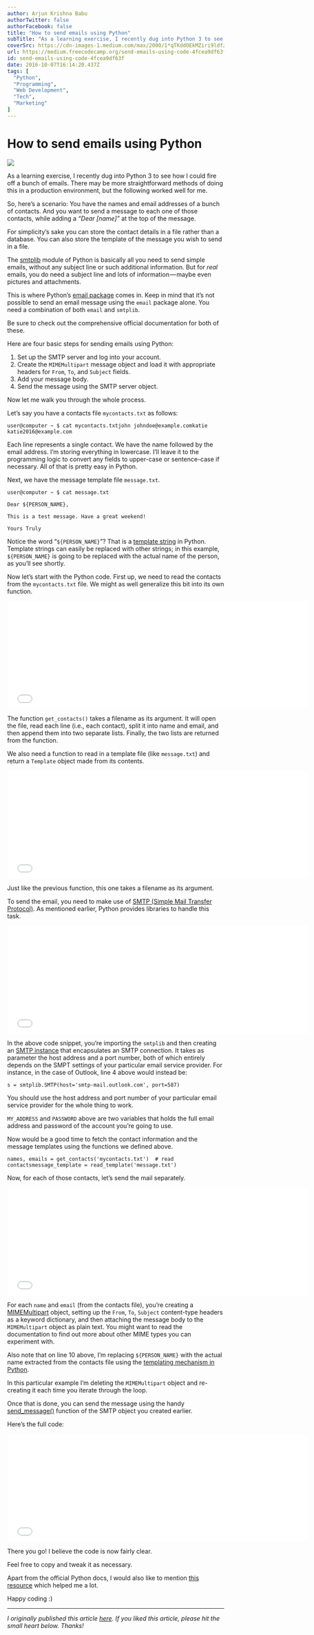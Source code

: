 ```yaml
---
author: Arjun Krishna Babu
authorTwitter: false
authorFacebook: false
title: "How to send emails using Python"
subTitle: "As a learning exercise, I recently dug into Python 3 to see how I could fire off a bunch of emails. There may be more straightforward met..."
coverSrc: https://cdn-images-1.medium.com/max/2000/1*qTKddOEkMZiri9ldfzBauQ.jpeg
url: https://medium.freecodecamp.org/send-emails-using-code-4fcea9df63f
id: send-emails-using-code-4fcea9df63f
date: 2016-10-07T16:14:20.437Z
tags: [
  "Python",
  "Programming",
  "Web Development",
  "Tech",
  "Marketing"
]
---
```

# How to send emails using Python







![](https://cdn-images-1.medium.com/max/2000/1*qTKddOEkMZiri9ldfzBauQ.jpeg)







As a learning exercise, I recently dug into Python 3 to see how I could fire off a bunch of emails. There may be more straightforward methods of doing this in a production environment, but the following worked well for me.

So, here’s a scenario: You have the names and email addresses of a bunch of contacts. And you want to send a message to each one of those contacts, while adding a _“Dear [name]”_ at the top of the message.

For simplicity’s sake you can store the contact details in a file rather than a database. You can also store the template of the message you wish to send in a file.

The [smtplib](https://docs.python.org/3/library/smtplib.html) module of Python is basically all you need to send simple emails, without any subject line or such additional information. But for _real_ emails, you do need a subject line and lots of information — maybe even pictures and attachments.

This is where Python’s [email package](https://docs.python.org/3/library/email.html) comes in. Keep in mind that it’s not possible to send an email message using the `email` package alone. You need a combination of both `email` and `smtplib`.

Be sure to check out the comprehensive official documentation for both of these.

Here are four basic steps for sending emails using Python:

1.  Set up the SMTP server and log into your account.
2.  Create the `MIMEMultipart` message object and load it with appropriate headers for `From`, `To`, and `Subject` fields.
3.  Add your message body.
4.  Send the message using the SMTP server object.

Now let me walk you through the whole process.

Let’s say you have a contacts file `mycontacts.txt` as follows:

    user@computer ~ $ cat mycontacts.txtjohn johndoe@example.comkatie katie2016@example.com

Each line represents a single contact. We have the name followed by the email address. I’m storing everything in lowercase. I’ll leave it to the programming logic to convert any fields to upper-case or sentence-case if necessary. All of that is pretty easy in Python.

Next, we have the message template file `message.txt`.

    user@computer ~ $ cat message.txt 

    Dear ${PERSON_NAME}, 

    This is a test message. Have a great weekend! 

    Yours Truly

Notice the word “`${PERSON_NAME}`”? That is a [template string](https://docs.python.org/3.5/library/string.html#template-strings) in Python. Template strings can easily be replaced with other strings; in this example, `${PERSON_NAME}` is going to be replaced with the actual name of the person, as you’ll see shortly.

Now let’s start with the Python code. First up, we need to read the contacts from the `mycontacts.txt` file. We might as well generalize this bit into its own function.





<iframe width="700" height="250" src="/media/184b7e8a1fb01bcb5085728c028a68e3?postId=4fcea9df63f" data-media-id="184b7e8a1fb01bcb5085728c028a68e3" allowfullscreen="" frameborder="0"></iframe>





The function `get_contacts()` takes a filename as its argument. It will open the file, read each line (i.e., each contact), split it into name and email, and then append them into two separate lists. Finally, the two lists are returned from the function.

We also need a function to read in a template file (like `message.txt`) and return a `Template` object made from its contents.





<iframe width="700" height="250" src="/media/b2b267f67f1c50338708d21c79674e89?postId=4fcea9df63f" data-media-id="b2b267f67f1c50338708d21c79674e89" allowfullscreen="" frameborder="0"></iframe>





Just like the previous function, this one takes a filename as its argument.

To send the email, you need to make use of [SMTP (Simple Mail Transfer Protocol)](https://en.wikipedia.org/wiki/Simple_Mail_Transfer_Protocol). As mentioned earlier, Python provides libraries to handle this task.





<iframe width="700" height="250" src="/media/3bea5ac908f18f111185ddd2da5ee2a0?postId=4fcea9df63f" data-media-id="3bea5ac908f18f111185ddd2da5ee2a0" allowfullscreen="" frameborder="0"></iframe>





In the above code snippet, you’re importing the `smtplib` and then creating an [SMTP instance](https://docs.python.org/3/library/smtplib.html#smtplib.SMTP) that encapsulates an SMTP connection. It takes as parameter the host address and a port number, both of which entirely depends on the SMPT settings of your particular email service provider. For instance, in the case of Outlook, line 4 above would instead be:

    s = smtplib.SMTP(host='smtp-mail.outlook.com', port=587)

You should use the host address and port number of your particular email service provider for the whole thing to work.

`MY_ADDRESS` and `PASSWORD` above are two variables that holds the full email address and password of the account you’re going to use.

Now would be a good time to fetch the contact information and the message templates using the functions we defined above.

    names, emails = get_contacts('mycontacts.txt')  # read contactsmessage_template = read_template('message.txt')

Now, for each of those contacts, let’s send the mail separately.





<iframe width="700" height="250" src="/media/2719b6f59ee9b2d32f614e781d96b65c?postId=4fcea9df63f" data-media-id="2719b6f59ee9b2d32f614e781d96b65c" allowfullscreen="" frameborder="0"></iframe>





For each `name` and `email` (from the contacts file), you’re creating a [MIMEMultipart](https://docs.python.org/3/library/email.mime.html#email.mime.multipart.MIMEMultipart) object, setting up the `From`, `To`, `Subject` content-type headers as a keyword dictionary, and then attaching the message body to the `MIMEMultipart` object as plain text. You might want to read the documentation to find out more about other MIME types you can experiment with.

Also note that on line 10 above, I’m replacing `${PERSON_NAME}` with the actual name extracted from the contacts file using the [templating mechanism in Python](https://docs.python.org/3.5/library/string.html#template-strings).

In this particular example I’m deleting the `MIMEMultipart` object and re-creating it each time you iterate through the loop.

Once that is done, you can send the message using the handy [send_message()](https://docs.python.org/3/library/smtplib.html#smtplib.SMTP.send_message) function of the SMTP object you created earlier.

Here’s the full code:





<iframe width="700" height="250" src="/media/6e7a0385ea4ada30dc76299feee54d71?postId=4fcea9df63f" data-media-id="6e7a0385ea4ada30dc76299feee54d71" allowfullscreen="" frameborder="0"></iframe>





There you go! I believe the code is now fairly clear.

Feel free to copy and tweak it as necessary.

Apart from the official Python docs, I would also like to mention [this resource](http://naelshiab.com/tutorial-send-email-python/) which helped me a lot.

Happy coding :)











* * *







_I originally published this article_ [_here_](http://arjunkrishnababu96.github.io/Send-Emails-Using-Code/)_. If you liked this article, please hit the small heart below. Thanks!_








